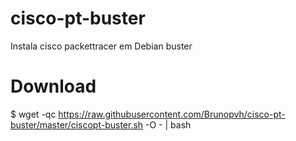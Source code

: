 # cisco-pt-buster
Instala cisco packettracer em Debian buster

# Download
$ wget -qc https://raw.githubusercontent.com/Brunopvh/cisco-pt-buster/master/ciscopt-buster.sh -O - | bash
